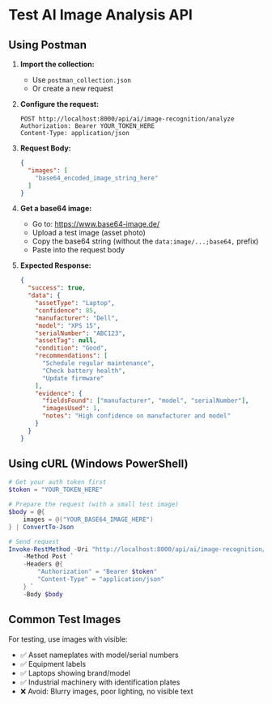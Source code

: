 # Test AI Image Analysis API

## Using Postman

1. **Import the collection:**
   - Use `postman_collection.json`
   - Or create a new request

2. **Configure the request:**
   ```
   POST http://localhost:8000/api/ai/image-recognition/analyze
   Authorization: Bearer YOUR_TOKEN_HERE
   Content-Type: application/json
   ```

3. **Request Body:**
   ```json
   {
     "images": [
       "base64_encoded_image_string_here"
     ]
   }
   ```

4. **Get a base64 image:**
   - Go to: https://www.base64-image.de/
   - Upload a test image (asset photo)
   - Copy the base64 string (without the `data:image/...;base64,` prefix)
   - Paste into the request body

5. **Expected Response:**
   ```json
   {
     "success": true,
     "data": {
       "assetType": "Laptop",
       "confidence": 85,
       "manufacturer": "Dell",
       "model": "XPS 15",
       "serialNumber": "ABC123",
       "assetTag": null,
       "condition": "Good",
       "recommendations": [
         "Schedule regular maintenance",
         "Check battery health",
         "Update firmware"
       ],
       "evidence": {
         "fieldsFound": ["manufacturer", "model", "serialNumber"],
         "imagesUsed": 1,
         "notes": "High confidence on manufacturer and model"
       }
     }
   }
   ```

## Using cURL (Windows PowerShell)

```powershell
# Get your auth token first
$token = "YOUR_TOKEN_HERE"

# Prepare the request (with a small test image)
$body = @{
    images = @("YOUR_BASE64_IMAGE_HERE")
} | ConvertTo-Json

# Send request
Invoke-RestMethod -Uri "http://localhost:8000/api/ai/image-recognition/analyze" `
    -Method Post `
    -Headers @{
        "Authorization" = "Bearer $token"
        "Content-Type" = "application/json"
    } `
    -Body $body
```

## Common Test Images

For testing, use images with visible:
- ✅ Asset nameplates with model/serial numbers
- ✅ Equipment labels
- ✅ Laptops showing brand/model
- ✅ Industrial machinery with identification plates
- ❌ Avoid: Blurry images, poor lighting, no visible text


